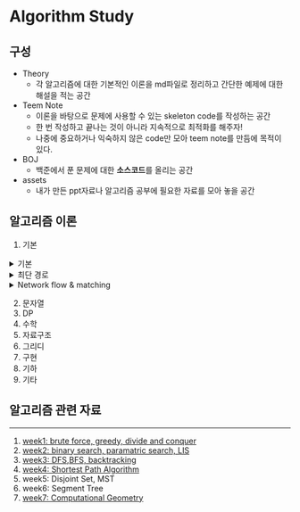 # Algorithm Study

## 구성
 - Theory
   - 각 알고리즘에 대한 기본적인 이론을 md파일로 정리하고 간단한 예제에 대한 해설을 적는 공간
 - Teem Note
   - 이론을 바탕으로 문제에 사용할 수 있는 skeleton code를 작성하는 공간
   - 한 번 작성하고 끝나는 것이 아니라 지속적으로 최적화를 해주자!
   - 나중에 중요하거나 익숙하지 않은 code만 모아 teem note를 만듬에 목적이 있다.
 - BOJ
   - 백준에서 푼 문제에 대한 **소스코드**를 올리는 공간
 - assets
   - 내가 만든 ppt자료나 알고리즘 공부에 필요한 자료를 모아 놓을 공간


## 알고리즘 이론 

1. 기본
 <details>
 <summary>기본</summary>
 <div markdown="1">DFS</div>
 <div markdown="2">BFS</div>
 <div markdown="3">위상정렬</div>
 <div markdown="4">백트래킹</div>
 <div markdown="5">Euler Path/Circuit</div>
 <div markdown="6">SCC(Strong Connected Component)</div>
 <div markdown="7">2-SAT</div>
 <div markdown="8">단절점</div>
 <div markdown="9">MST</div>
 <div markdown="10">Global min-cut</div>
</details>

 <details>
<summary>최단 경로</summary>
<div markdown="1">
 Dijkstra
 Bellman-Ford
 Floyd-Warshall
 SPFA
</div>
</details>

<details>
<summary>Network flow & matching</summary>
<div markdown="1">
포드-풀커슨
에드먼 카프
디닉
최대유량(포드-풀커슨 or 에드먼 카프 or 디닉)
MCMF
이분매칭
Hopcroft-Karp
최소 버텍스 커버
</div>
</details>

2. 문자열
3. DP
4. 수학
5. 자료구조
6. 그리디
7. 구현
8. 기하
9. 기타

## 알고리즘 관련 자료
------

 1. [week1: brute force, greedy, divide and conquer](./2021_summer_study/handout/summer_algorithm_study_week1.pdf)
 2. [week2: binary search, paramatric search, LIS](./2021_summer_study/handout/summer_algorithm_study_week2.pdf)
 3. [week3: DFS,BFS, backtracking](./2021_summer_study/handout/summer_algorithm_study_week3.pdf)
 4. [week4: Shortest Path Algorithm](./2021_summer_study/handout/summer_algorithm_study_week4.pdf)
 5. week5: Disjoint Set, MST
 7. week6: Segment Tree
 8. [week7: Computational Geometry](./files/algorithm_study_computational_geometry.pdf)
